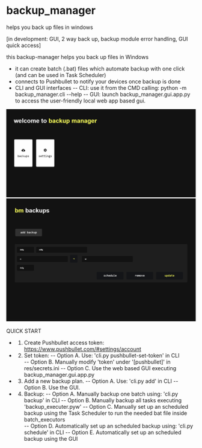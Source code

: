 # backup_manager
helps you back up files in windows

[in development: GUI, 2 way back up, backup module error handling, GUI quick access]

this backup-manager helps you back up files in Windows

- it can create batch (.bat) files which automate backup with one click (and can be used in Task Scheduler)
- connects to Pushbullet to notify your devices once backup is done
- CLI and GUI interfaces
-- CLI: use it from the CMD calling: python -m backup_manager.cli --help
-- GUI: launch backup_manager.gui.app.py to access the user-friendly local web app based gui.


![](screenshots/1.png)
![](screenshots/2.png)


QUICK START 
- 1. Create Pushbullet access token: https://www.pushbullet.com/#settings/account 
- 2. Set token:
-- Option A. Use: 'cli.py pushbullet-set-token' in CLI     
-- Option B. Manually modify 'token' under '[pushbullet]' in res/secrets.ini 
-- Option C. Use the web based GUI executing backup_manager.gui.app.py
- 3. Add a new backup plan. 
-- Option A. Use: 'cli.py add' in CLI
-- Option B. Use the GUI.
- 4. Backup:
-- Option A. Manually backup one batch using: 'cli.py backup' in CLI
-- Option B. Manually backup all tasks executing 'backup_executer.pyw'
-- Option C. Manually set up an scheduled backup using the Task Scheduler to run the needed bat file inside batch_executors     
-- Option D. Automatically set up an scheduled backup using: 'cli.py schedule' in CLI
-- Option E. Automatically set up an scheduled backup using the GUI
